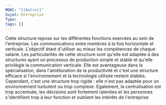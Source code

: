 ```yaml
---
MOOC: "[[Autre]]"
Sujet: Entreprise
Type: 
tags: []
---
```

Cette structure repose sur les différentes fonctions exercées au sein de l'entreprise. Les communications entre membres à la fois horizontale et verticale.
L'objectif étant d'utiliser au mieux les compétences de chaque salarié. Les particularités de cette structure sont qu'elle est adaptée à des structures ayant un processus de production simple et stable et qu'elle privilégie la communication verticale. Elle est avantageuse dans la spécialisation, dans l'amélioration de la productivité et c'est une structure efficace si l'environnement et la technologie utilisée restent stables. Cependant, c'est une structure trop rigide : elle n'est pas adaptée pour un environnement turbulent ou trop complexe. Egalement, la centralisation est trop accentuée, les décisions sont fortement ralenties et les personnes s'identifient trop à leur fonction et oublient les intérêts de l'entreprise